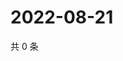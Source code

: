 # 2022-08-21

共 0 条

<!-- BEGIN WEIBO -->
<!-- 最后更新时间 Sun Aug 21 2022 02:18:24 GMT+0800 (China Standard Time) -->

<!-- END WEIBO -->
